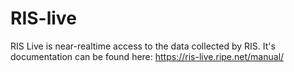 # RIS-live

RIS Live is near-realtime access to the data collected by RIS. It's documentation can be found here: https://ris-live.ripe.net/manual/
